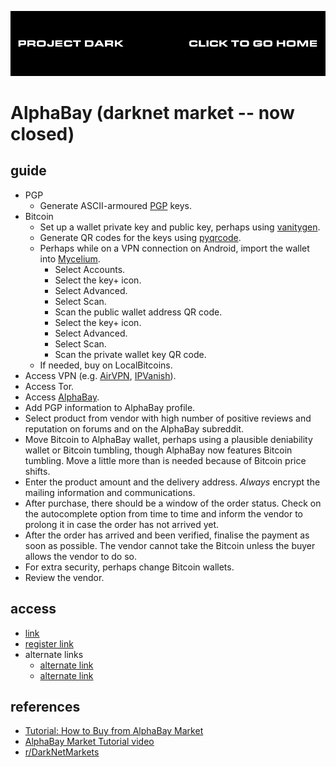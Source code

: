 [![](media/project_dark_home.png)](documentation.md)

# AlphaBay (darknet market -- now closed)

## guide

- PGP
    - Generate ASCII-armoured [PGP](#PGP) keys.
- Bitcoin
    - Set up a wallet private key and public key, perhaps using [vanitygen](#vanity-wallet).
    - Generate QR codes for the keys using [pyqrcode](#QR-code).
    - Perhaps while on a VPN connection on Android, import the wallet into [Mycelium](https://play.google.com/store/apps/details?id=com.mycelium.wallet).
        - Select Accounts.
        - Select the key+ icon.
        - Select Advanced.
        - Select Scan.
        - Scan the public wallet address QR code.
        - Select the key+ icon.
        - Select Advanced.
        - Select Scan.
        - Scan the private wallet key QR code.
    - If needed, buy on LocalBitcoins.
- Access VPN (e.g. [AirVPN](../AirVPN/documentation/documentation.html), [IPVanish](https://www.ipvanish.com)).
- Access Tor.
- Access [AlphaBay](http://pwoah7foa6au2pul.onion/index.php).
- Add PGP information to AlphaBay profile.
- Select product from vendor with high number of positive reviews and reputation on forums and on the AlphaBay subreddit.
- Move Bitcoin to AlphaBay wallet, perhaps using a plausible deniability wallet or Bitcoin tumbling, though AlphaBay now features Bitcoin tumbling. Move a little more than is needed because of Bitcoin price shifts.
- Enter the product amount and the delivery address. *Always* encrypt the mailing information and communications.
- After purchase, there should be a window of the order status. Check on the autocomplete option from time to time and inform the vendor to prolong it in case the order has not arrived yet.
- After the order has arrived and been verified, finalise the payment as soon as possible. The vendor cannot take the Bitcoin unless the buyer allows the vendor to do so.
- For extra security, perhaps change Bitcoin wallets.
- Review the vendor.

## access

- [link](http://pwoah7foa6au2pul.onion/index.php)
- [register link](http://pwoah7foa6au2pul.onion/register.php?aff=41211)
- alternate links
    - [alternate link](http://alphabaywyjrktqn.onion/)
    - [alternate link](http://lo4wpvx3tcdbqra4.onion/)

## references

- [Tutorial: How to Buy from AlphaBay Market](https://www.deepdotweb.com/2015/09/07/tutorial-how-to-buy-from-alphabay-market/)
- [AlphaBay Market Tutorial video](https://www.youtube.com/watch?v=nS-cjQ7kuZ8)
- [r/DarkNetMarkets](https://www.reddit.com/r/darknetmarkets)
